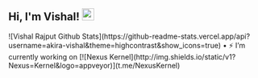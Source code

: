 <h2>Hi, I'm Vishal! <img src="https://github.githubassets.com/images/mona-whisper.gif" height="24" /></h2>
![Vishal Rajput Github Stats](https://github-readme-stats.vercel.app/api?username=akira-vishal&theme=highcontrast&show_icons=true)
• ⚡ I’m currently working on [![Nexus Kernel](http://img.shields.io/static/v1?Nexus=Kernel&logo=appveyor)](t.me/NexusKernel)